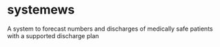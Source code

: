 # systemews
A system to forecast numbers and discharges of medically safe patients with a supported discharge plan
